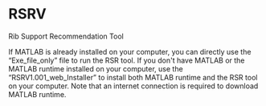 # RSRV
Rib Support Recommendation Tool

If MATLAB is already installed on your computer, you can directly use the “Exe_file_only” file to run the RSR tool. If you don't have MATLAB or the MATLAB runtime installed on your computer, use the “RSRV1.001_web_Installer” to install both MATLAB runtime and the RSR tool on your computer. Note that an internet connection is required to download MATLAB runtime.




